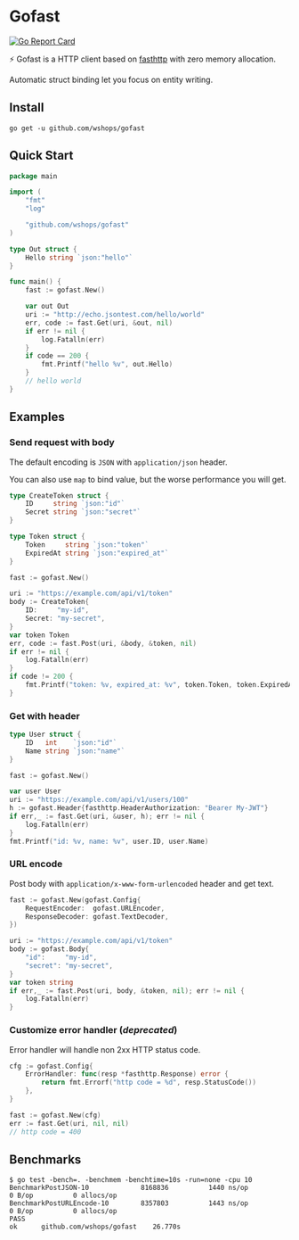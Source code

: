 # Gofast
[![Go Report Card](https://goreportcard.com/badge/github.com/wshops/gofast)](https://goreportcard.com/report/github.com/wshops/gofast)

⚡️ Gofast is a HTTP client based on [fasthttp](https://github.com/valyala/fasthttp) with zero memory allocation. 

Automatic struct binding let you focus on entity writing.

## Install

```console
go get -u github.com/wshops/gofast
```

## Quick Start

```go
package main

import (
	"fmt"
	"log"

	"github.com/wshops/gofast"
)

type Out struct {
	Hello string `json:"hello"`
}

func main() {
	fast := gofast.New()

	var out Out
	uri := "http://echo.jsontest.com/hello/world"
	err, code := fast.Get(uri, &out, nil)
	if err != nil {
		log.Fatalln(err)
	}
	if code == 200 {
		fmt.Printf("hello %v", out.Hello)
    }
	// hello world
}
```

## Examples

### Send request with body

The default encoding is `JSON` with `application/json` header.

You can also use `map` to bind value, but the worse performance you will get. 
```go
type CreateToken struct {
    ID     string `json:"id"`
    Secret string `json:"secret"`
}

type Token struct {
    Token     string `json:"token"`
    ExpiredAt string `json:"expired_at"`
}

fast := gofast.New()

uri := "https://example.com/api/v1/token"
body := CreateToken{
    ID:     "my-id",
    Secret: "my-secret",
}
var token Token
err, code := fast.Post(uri, &body, &token, nil)
if err != nil {
    log.Fatalln(err)
}
if code != 200 {
	fmt.Printf("token: %v, expired_at: %v", token.Token, token.ExpiredAt)
}
```

### Get with header

```go
type User struct {
    ID   int    `json:"id"`
    Name string `json:"name"`
}

fast := gofast.New()

var user User
uri := "https://example.com/api/v1/users/100"
h := gofast.Header{fasthttp.HeaderAuthorization: "Bearer My-JWT"}
if err,_ := fast.Get(uri, &user, h); err != nil {
    log.Fatalln(err)
}
fmt.Printf("id: %v, name: %v", user.ID, user.Name)
```

### URL encode

Post body with `application/x-www-form-urlencoded` header and get text.

```go
fast := gofast.New(gofast.Config{
    RequestEncoder:  gofast.URLEncoder,
    ResponseDecoder: gofast.TextDecoder,
})

uri := "https://example.com/api/v1/token"
body := gofast.Body{
    "id":     "my-id",
    "secret": "my-secret",
}
var token string
if err,_ := fast.Post(uri, body, &token, nil); err != nil {
    log.Fatalln(err)
}
```

### Customize error handler (*deprecated*)
Error handler will handle non 2xx HTTP status code.

```go
cfg := gofast.Config{
    ErrorHandler: func(resp *fasthttp.Response) error {
        return fmt.Errorf("http code = %d", resp.StatusCode())
    },
}

fast := gofast.New(cfg)
err := fast.Get(uri, nil, nil)
// http code = 400
```

## Benchmarks

```console
$ go test -bench=. -benchmem -benchtime=10s -run=none -cpu 10
BenchmarkPostJSON-10         	 8168836	      1440 ns/op	       0 B/op	       0 allocs/op
BenchmarkPostURLEncode-10    	 8357803	      1443 ns/op	       0 B/op	       0 allocs/op
PASS
ok  	github.com/wshops/gofast	26.770s
```
